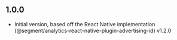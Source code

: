 ## 1.0.0

- Initial version, based off the React Native implementation (@segment/analytics-react-native-plugin-advertising-id) v1.2.0
